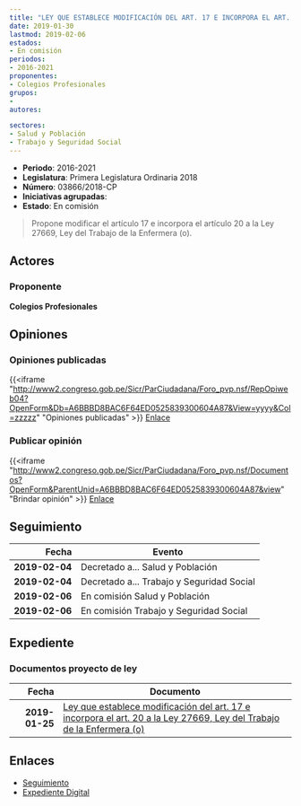 ```yaml
---
title: "LEY QUE ESTABLECE MODIFICACIÓN DEL ART. 17 E INCORPORA EL ART. 20 A LA LEY 27669, LEY DEL TRABAJO DE LA ENFERMERA (O)"
date: 2019-01-30
lastmod: 2019-02-06
estados:
- En comisión
periodos:
- 2016-2021
proponentes:
- Colegios Profesionales
grupos:
- 
autores:

sectores:
- Salud y Población
- Trabajo y Seguridad Social
---
```

- **Periodo**: 2016-2021
- **Legislatura**: Primera Legislatura Ordinaria 2018
- **Número**: 03866/2018-CP
- **Iniciativas agrupadas**: 
- **Estado**: En comisión

> Propone modificar el artículo 17 e incorpora el artículo 20 a la Ley 27669, Ley del Trabajo de la Enfermera (o).


## Actores

### Proponente

**Colegios Profesionales**

## Opiniones

### Opiniones publicadas

{{<iframe "http://www2.congreso.gob.pe/Sicr/ParCiudadana/Foro_pvp.nsf/RepOpiweb04?OpenForm&Db=A6BBBD8BAC6F64ED0525839300604A87&View=yyyy&Col=zzzzz" "Opiniones publicadas" >}}
[Enlace](http://www2.congreso.gob.pe/Sicr/ParCiudadana/Foro_pvp.nsf/RepOpiweb04?OpenForm&Db=A6BBBD8BAC6F64ED0525839300604A87&View=yyyy&Col=zzzzz)

### Publicar opinión

{{<iframe "http://www2.congreso.gob.pe/Sicr/ParCiudadana/Foro_pvp.nsf/Documentos?OpenForm&ParentUnid=A6BBBD8BAC6F64ED0525839300604A87&view" "Brindar opinión" >}}
[Enlace](http://www2.congreso.gob.pe/Sicr/ParCiudadana/Foro_pvp.nsf/Documentos?OpenForm&ParentUnid=A6BBBD8BAC6F64ED0525839300604A87&view)


## Seguimiento

| Fecha | Evento |
|------:|--------|
| **2019-02-04** | Decretado a... Salud y Población |
| **2019-02-04** | Decretado a... Trabajo y Seguridad Social |
| **2019-02-06** | En comisión Salud y Población |
| **2019-02-06** | En comisión Trabajo y Seguridad Social |

## Expediente

### Documentos proyecto de ley

| Fecha | Documento |
|------:|-----------|
| **2019-01-25** | [Ley que establece modificación del art. 17 e incorpora el art. 20 a la Ley 27669, Ley del Trabajo de la Enfermera (o)](http://www.leyes.congreso.gob.pe/Documentos/2016_2021/Proyectos_de_Ley_y_de_Resoluciones_Legislativas/PL0386620190124.pdf) |

## Enlaces

- [Seguimiento](http://www2.congreso.gob.pe/Sicr/TraDocEstProc/CLProLey2016.nsf/f7fff46988ca05b1052578e100829cc7/f8637f59e6bd92d605258393005cac20?OpenDocument)
- [Expediente Digital](http://www2.congreso.gob.pe/Sicr/TraDocEstProc/Expvirt_2011.nsf/visbusqptramdoc1621/03866?opendocument)

